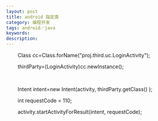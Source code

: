 ```yaml
---
layout: post
title: android 指定类
category: 编程开发
tags: android／java
keywords: 
description: 
---
```


        Class cc=Class.forName("proj.third.uc.LoginActivity");

        thirdParty=(LoginActivity)cc.newInstance();

 

        Intent intent=new Intent(activity, thirdParty.getClass() );

        int requestCode = 110;

        activity.startActivityForResult(intent, requestCode);








